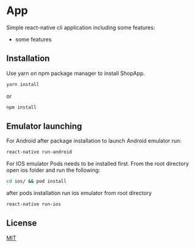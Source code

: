 # App

Simple react-native cli application including some features:

- some features

## Installation

Use yarn on npm package manager to install ShopApp.

```bash
yarn install
```

or

```bash
npm install
```

## Emulator launching

For Android after package installation to launch Android emulator run:

```bash
react-native run-android
```

For IOS emulator Pods needs to be installed first. From the root directory open ios folder and run the following:

```bash
cd ios/ && pod install
```

after pods installation run ios emulator from root directory

```bash
react-native run-ios
```

## License

[MIT](https://choosealicense.com/licenses/mit/)
